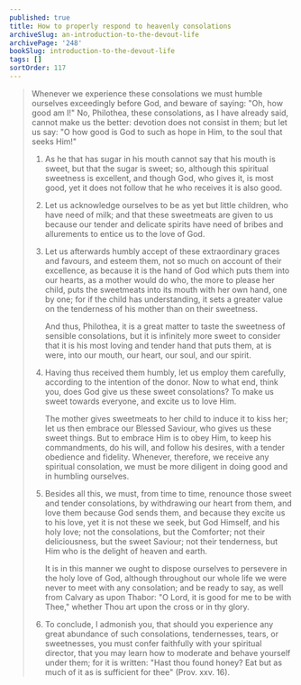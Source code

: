 ```yaml
---
published: true
title: How to properly respond to heavenly consolations
archiveSlug: an-introduction-to-the-devout-life
archivePage: '248'
bookSlug: introduction-to-the-devout-life
tags: []
sortOrder: 117
---
```


> Whenever we experience these consolations we must humble ourselves exceedingly before God, and beware of saying: "Oh, how good am I!" No, Philothea, these consolations, as I have already said, cannot make us the better: devotion does not consist in them; but let us say: "O how good is God to such as hope in Him, to the soul that seeks Him!"
>
> 1. As he that has sugar in his mouth cannot say that his mouth is sweet, but that the sugar is sweet; so, although this spiritual sweetness is excellent, and though God, who gives it, is most good, yet it does not follow that he who receives it is also good.
>
> 2. Let us acknowledge ourselves to be as yet but little children, who have need of milk; and that these sweetmeats are given to us because our tender and delicate spirits have need of bribes and allurements to entice us to the love of God.
>
> 3. Let us afterwards humbly accept of these extraordinary graces and favours, and esteem them, not so much on account of their excellence, as because it is the hand of God which puts them into our hearts, as a mother would do who, the more to please her child, puts the sweetmeats into its mouth with her own hand, one by one; for if the child has understanding, it sets a greater value on the tenderness of his mother than on their sweetness.
>
>    And thus, Philothea, it is a great matter to taste the sweetness of sensible consolations, but it is infinitely more sweet to consider that it is his most loving and tender hand that puts them, at is were, into our mouth, our heart, our soul, and our spirit.
>
> 4. Having thus received them humbly, let us employ them carefully, according to the intention of the donor. Now to what end, think you, does God give us these sweet consolations? To make us sweet towards everyone, and excite us to love Him.
>
>    The mother gives sweetmeats to her child to induce it to kiss her; let us then embrace our Blessed Saviour, who gives us these sweet things. But to embrace Him is to obey Him, to keep his commandments, do his will, and follow his desires, with a tender obedience and fidelity. Whenever, therefore, we receive any spiritual consolation, we must be more diligent in doing good and in humbling ourselves.
>
> 5. Besides all this, we must, from time to time, renounce those sweet and tender consolations, by withdrawing our heart from them, and love them because God sends them, and because they excite us to his love, yet it is not these we seek, but God Himself, and his holy love; not the consolations, but the Comforter; not their deliciousness, but the sweet Saviour; not their tenderness, but Him who is the delight of heaven and earth.
>
>    It is in this manner we ought to dispose ourselves to persevere in the holy love of God, although throughout our whole life we were never to meet with any consolation; and be ready to say, as well from Calvary as upon Thabor: "O Lord, it is good for me to be with Thee," whether Thou art upon the cross or in thy glory.
>
> 6. To conclude, I admonish you, that should you experience any great abundance of such consolations, tendernesses, tears, or sweetnesses, you must confer faithfully with your spiritual director, that you may learn how to moderate and behave yourself under them; for it is written: "Hast thou found honey? Eat but as much of it as is sufficient for thee" (Prov. xxv. 16).
